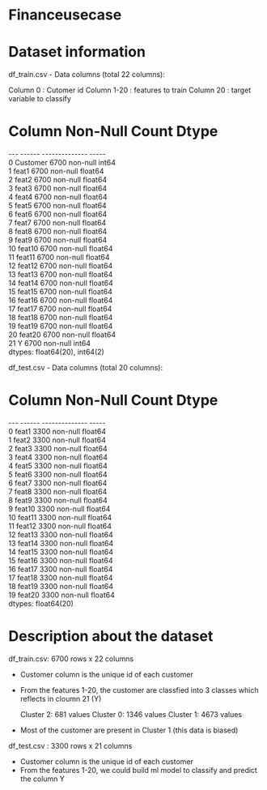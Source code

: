 # Financeusecase

# Dataset information

df_train.csv - Data columns (total 22 columns):

Column 0 : Cutomer id
Column 1-20 :  features to train
Column 20 : target variable to classify


 #   Column     Non-Null Count  Dtype  <br />
---  ------     --------------  -----  <br />
 0   Customer   6700 non-null   int64  <br />
 1   feat1      6700 non-null   float64 <br />
 2   feat2      6700 non-null   float64 <br />
 3   feat3      6700 non-null   float64<br />
 4   feat4      6700 non-null   float64<br />
 5   feat5      6700 non-null   float64<br />
 6   feat6      6700 non-null   float64<br />
 7   feat7      6700 non-null   float64<br />
 8   feat8      6700 non-null   float64<br />
 9   feat9      6700 non-null   float64<br />
 10  feat10     6700 non-null   float64<br />
 11  feat11     6700 non-null   float64<br />
 12  feat12     6700 non-null   float64<br />
 13  feat13     6700 non-null   float64<br />
 14  feat14     6700 non-null   float64<br />
 15  feat15     6700 non-null   float64<br />
 16  feat16     6700 non-null   float64<br />
 17  feat17     6700 non-null   float64<br />
 18  feat18     6700 non-null   float64<br />
 19  feat19     6700 non-null   float64<br />
 20  feat20     6700 non-null   float64<br />
 21  Y          6700 non-null   int64  <br />
dtypes: float64(20), int64(2)<br />

df_test.csv - Data columns (total 20 columns):<br />
 #   Column  Non-Null Count  Dtype  <br />
---  ------  --------------  -----  <br />
 0   feat1   3300 non-null   float64<br />
 1   feat2   3300 non-null   float64<br />
 2   feat3   3300 non-null   float64<br />
 3   feat4   3300 non-null   float64<br />
 4   feat5   3300 non-null   float64<br />
 5   feat6   3300 non-null   float64<br />
 6   feat7   3300 non-null   float64<br />
 7   feat8   3300 non-null   float64<br />
 8   feat9   3300 non-null   float64<br />
 9   feat10  3300 non-null   float64<br />
 10  feat11  3300 non-null   float64<br />
 11  feat12  3300 non-null   float64<br />
 12  feat13  3300 non-null   float64<br />
 13  feat14  3300 non-null   float64<br />
 14  feat15  3300 non-null   float64<br />
 15  feat16  3300 non-null   float64<br />
 16  feat17  3300 non-null   float64<br />
 17  feat18  3300 non-null   float64<br />
 18  feat19  3300 non-null   float64<br />
 19  feat20  3300 non-null   float64<br />
dtypes: float64(20)


# Description about the dataset

df_train.csv: 6700 rows x 22 columns

- Customer column is the unique id of each customer
- From the features 1-20, the customer are classfied into 3 classes which reflects in cloumn 21 (Y)

    Cluster 2: 681 values
    Cluster 0: 1346 values
    Cluster 1: 4673 values

- Most of the customer are present in Cluster 1 (this data is biased)


df_test.csv : 3300 rows x 21 columns
- Customer column is the unique id of each customer
- From the features 1-20, we could build ml model to classify and predict the column Y